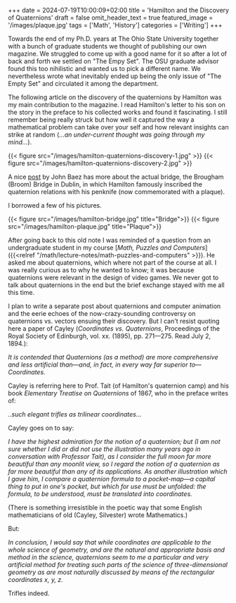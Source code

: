 +++
date = 2024-07-19T10:00:09+02:00
title = 'Hamilton and the Discovery of Quaternions'
draft = false
omit_header_text = true
featured_image = '/images/plaque.jpg'
tags = ['Math', 'History']
categories = ['Writing']
+++

Towards the end of my Ph.D. years at The Ohio State University
together with a bunch of graduate students we thought of publishing
our own magazine. We struggled to come up with a good name for it so
after a lot of back and forth we settled on "The Empy Set". The OSU
graduate advisor found this too nihilistic and wanted us to pick a
different name. We nevertheless wrote what inevitably ended up being
the only issue of "The Empty Set" and circulated it among the
department.

The following article on the discovery of the quaternions by Hamilton
was my main contribution to the magazine. I read Hamilton's letter to
his son on the story in the preface to his collected works and found
it fascinating. I still remember being really struck but how well it
captured the way a mathematical problem can take over your self and
how relevant insights can strike at random (*...an under-current
thought was going through my mind...*).

{{< figure src="/images/hamilton-quaternions-discovery-1.jpg" >}}
{{< figure src="/images/hamilton-quaternions-discovery-2.jpg" >}}

A nice [post](https://math.ucr.edu/home/baez/octonions/node24.html) by
John Baez has more about the actual bridge, the Brougham (Broom)
Bridge in Dublin, in which Hamilton famously inscribed the quaternion
relations with his penknife (now commemorated with a plaque).

I borrowed a few of his pictures.

{{< figure src="/images/hamilton-bridge.jpg" title="Bridge">}}
{{< figure src="/images/hamilton-plaque.jpg" title="Plaque">}}


After going back to this old note I was reminded of a question from an
undergraduate student in my course
[*Math, Puzzles and Computers*]({{<relref "/math/lecture-notes/math-puzzles-and-computers"  >}}). 
He asked me about quaternions, which where not part of the course at
all. I was really curious as to why he wanted to know; it was because
quaternions were relevant in the design of video games. We never got
to talk about quaternions in the end but the brief exchange stayed
with me all this time.  

I plan to write a separate post about quaternions and computer
animation and the eerie echoes of the now-crazy-sounding controversy
on quaternions vs. vectors ensuing their discovery. But I can't
resist quoting here a paper of Cayley (*Coordinates vs. Quaternions*,
Proceedings of the Royal Society of Edinburgh, vol. xx. (1895),
pp. 271—275. Read July 2, 1894.):

*It is contended that Quaternions (as a method) are more comprehensive
and less artificial than—and, in fact, in every way far superior
to—Coordinates.*

Cayley is referring here to Prof. Tait (of Hamilton's quaternion camp)
and his book *Elementary Treatise on Quaternions* of 1867, who in the
preface writes of:

*..such elegant trifles as trilinear coordinates...*

Cayley goes on to say:

*I have the highest admiration for the notion of a quaternion; but (I
am not sure whether I did or did not use the illustration many years
ago in conversation with Professor Tait), as I consider the full moon
far more beautiful than any moonlit view, so I regard the notion of a
quaternion as far more beautiful than any of its applications. As
another illustration which I gave him, I compare a quaternion formula
to a pocket-map—a capital thing to put in one's pocket, but which
for use must be unfolded: the formula, to be understood, must be
translated into coordinates.*

(There is something irresistible in the poetic way that some English
mathematicians of old (Cayley, Silvester) wrote Mathematics.)

But:

*In conclusion, I would say that while coordinates are applicable to
the whole science of geometry, and are the natural and appropriate
basis and method in the science, quaternions seem to me a particular
and very artificial method for treating such parts of the science of
three-dimensional geometry as are most naturally discussed by means of
the rectangular coordinates x, y, z.*

Trifles indeed.

